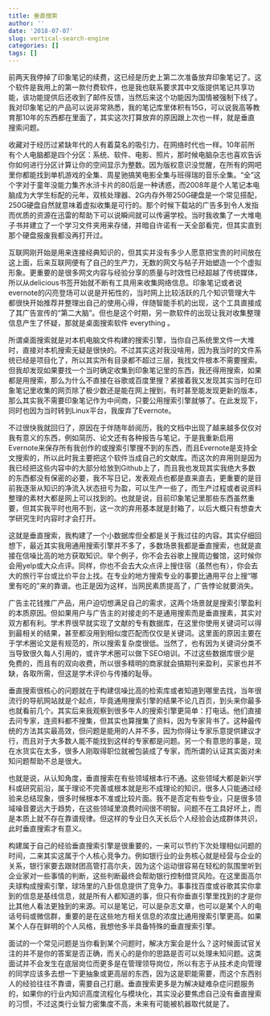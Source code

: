 ```yaml
---
title: 垂直搜索
author: ''
date: '2018-07-07'
slug: vertical-search-engine
categories: []
tags: []
---
```


前两天我停掉了印象笔记的续费，这已经是历史上第二次准备放弃印象笔记了。这个软件是我用上的第一款付费软件，也是我也联系要求其中文版提供笔记共享功能，该功能提供后还收到了邮件反馈，当然后来这个功能因为国情被强制下线了。我对印象笔记的产品可以说非常熟悉，我的笔记库里体积有15G，可以说我高等教育那10年的东西都在里面了，其实这次打算放弃的原因跟上次也一样，就是垂直搜索问题。

收藏对于经历过紧缺年代的人有着莫名的吸引力，在网络时代也一样。10年前所有个人电脑都是四个分区：系统、软件、电影、照片，那时候电脑杂志也喜欢告诉你如何进行分区计算让你的空间显示为整数。因为版权意识没觉醒，在所有的网吧里你都能找到单机游戏的全集、周星驰搞笑电影全集与班得瑞的音乐全集。“全”这个字对于童年没能力集齐水浒卡片的80后是一种诱惑，而2008年是个人笔记本电脑成为大学生标配的元年，双核处理器、2G内存外带250G硬盘是一个常见搭配，250G硬盘自然就意味着虚拟收集是可行的。那个时候下载站的广告多到令人发指而优质的资源在迅雷的帮助下可以说瞬间就可以传遍学校。当时我收集了一大堆电子书并建立了一个学习文件夹用来存储，并暗自许诺有一天全部看完，但其实直到那个硬盘报废我都没再打开过。

互联网刚开始是用来连接经典知识的，但其实并没有多少人愿意把宝贵的时间放在这上面，后来互联网便有了自己的生产力，无数的网文与帖子开始塑造一个个虚拟形象。更重要的是很多网文内容与经验分享的质量与时效性已经超越了传统媒体，所以从delicious书签开始就不断有工具用来收集网络信息。印象笔记或者说evernote的闪亮登场可以说是开拓性的，当时网上比较活跃的几个知识管理大牛都很快开始推荐并整理出自己的使用心得，伴随智能手机的出现，这个工具直接成了其广告宣传的“第二大脑”。但也是这个时期，另一款软件的出现让我对收集整理信息产生了怀疑，那就是桌面搜索软件 everything 。

所谓桌面搜索就是对本机电脑文件构建的搜索引擎，当你自己系统里文件一大堆时，直接对本机搜索无疑是很快的。不过其实这对我没啥用，因为我当时的文件系统已经是项目化了，所以其实所有目录都不超过三层，我找文件根本不需要搜索。但我却发现如果要找一个当时确定收集到印象笔记里的东西，我还得用搜索，如果都是用搜索，那么为什么不直接在谷歌或百度里搜？紧接着我又发现其实当时在印象笔记里收集的网页除了极少数还是能在网上搜到，有时甚至能发现更新的版本，那么其实我不需要印象笔记作为中间商，只要公用搜索引擎就够了。在此发现下，同时也因为当时转到Linux平台，我废弃了Evernote。

不过很快我就回归了，原因在于伴随年龄阅历，我的文档中出现了越来越多仅仅对我有意义的东西，例如简历、论文还有各种报告与笔记，于是我重新启用Evernote来保存所有我创作的或搜索引擎搜不到的东西，而且Evernote是支持全文搜索的，所以此时我主要把这个软件当成自己的文献库。而这次的弃用则是因为我已经把这些内容中的大部分给放到Github上了，而且我也发现其实我绝大多数的东西都没有保密的必要，我不写日记，发表观点也都是直来直去，更重要的是目前我逐渐从知识的净流入状态扭亏为盈，可以生产一些了，而生产过程或者说资料整理的素材大都是网上可以找到的。也就是说，目前印象笔记里那些东西虽然重要，但其实我平时也用不到，这一次的弃用基本就是封箱了，以后大概只有想查大学研究生时内容时才会打开。

这就是垂直搜索，我构建了一个小数据库但全都是关于我过往的内容。其实仔细回想下，最近其实我用通用搜索引擎并不多了，多数场景我都是垂直搜索，也就是直接在信噪比高的地方获取知识。举个例子，你不会去谷歌上搜周边餐馆，这时候你会用yelp或大众点评。同样，你也不会去大众点评上搜住宿（虽然也有），你会去大的旅行平台或比价平台上找。在专业的地方搜索专业的事要比通用平台上搜“哪里有吃的”来的靠谱。也正是因为这样，当网民素质提高了，广告悖论就要消失。

广告主花钱推广产品，用户迫切想满足自己的需求，这两个场景就是搜索引擎盈利的本质原因。但如果用户与广告主的对接走的不是通用搜索而是垂直搜素，其实对双方都有利。学术界很早就实现了文献的专有数据库，在这里你使用关键词可以得到最相关的结果，甚至都没用到相似度匹配而仅仅是关键词。这里面的原因主要在于学术圈论文是有规范的，所以搜索复杂度很低。当然了，也有因为关键词分类不当导致很久每人引用的，或许学术圈可以做下SEO培训。不过这些数据库很少是免费的，而且有的双向收费，所以很多精明的商家就会搞期刊来盈利，买家也并不缺，各取所需，但这是学术评价与传播的耻辱。

垂直搜索很核心的问题就在于构建信噪比高的检索库或者知道到哪里去找，当年很流行的导航网站就是个起点，毕竟通用搜索引擎的结果不论几百页，到头来你最多也就看前几个。其实后来我观察到很多牛人的搜索引擎更简单：打电话。他们直接去问专家，连资料都不搜集，但其实也算搜集了资料，因为专家背书了。这种最传统的方法其实最高效，但问题是能用的人并不多，因为你得让专家乐意提供建议才行，而且对于大多数人能不能找到这样的专家都是问题。另一个有意思的事是，现在水货实在太多，很多人刚取得职位就被包装成了专家，而所谓的认证其实面对未知问题帮助不总是很大。

也就是说，从认知角度，垂直搜索在有些领域根本行不通。这些领域大都是新兴学科或研究前沿，属于理论不完善或根本就是形不成理论的知识，很多人只能通过经验来总结现象，很多时候根本不准或比较片面。我不是否定有些专业，只是很多领域噪音要远大于趋势，在这些领域里浪费时间很不明智。问题不在工具好坏上，而是本质上就不存在靠谱规律。但这样的专业日久天长后个人经验会达成群体共识，此时垂直搜索才有意义。

构建属于自己的经验垂直搜索引擎是很重要的，一来可以节约下次处理相似问题的时间，二来其实这属于个人核心竞争力。例如银行业的业务核心就是经营与企业的关系，银行家要去跟财团高管打高尔夫，因为这个运动很容易在轻松的氛围里听到企业家对一些事情的判断，这些判断最终会帮助银行控制借贷风险。在这里面高尔夫球构成搜索引擎，球场里的八卦信息提供了竞争力。事事找百度或谷歌其实你拿到的信息是基线信息，就是所有人都知道的事，但只有你垂直引擎里找到的才是你比其他人看法更独到的来源。可以是笔记，可以是杂志文章，也可以是某个人的电话号码或微信群，重要的是在这些地方相关信息的浓度比通用搜索引擎更高。如果某个人存在鲜明的个人风格，我想他多半具备特殊的垂直搜索引擎。

面试的一个常见问题是当你看到某个问题时，解决方案会是什么？这时候面试官关注的并不是你的答案是否正确，而关心的是你的思路是否可以处理未知问题。这类面试并不会发生在底层岗位而更多是在管理领导岗位，所以有志于从技术走向管理的同学应该多去想一下更抽象或更高层的东西，因为这是职能需要，而这个东西别人的经验往往不靠谱，需要自己打磨。垂直搜索更多是为解决疑难杂症问题服务的，如果你的行业内知识高度流程化与模块化，其实没必要焦虑自己没有垂直搜索的习惯，不过这类行业智力密集度不高，未来有可能被机器取代就是了。
